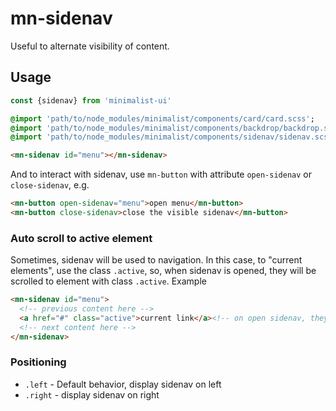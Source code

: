 # mn-sidenav

Useful to alternate visibility of content.

## Usage

```js
const {sidenav} from 'minimalist-ui'
```

```sass
@import 'path/to/node_modules/minimalist/components/card/card.scss';
@import 'path/to/node_modules/minimalist/components/backdrop/backdrop.scss';
@import 'path/to/node_modules/minimalist/components/sidenav/sidenav.scss';
```

```html
<mn-sidenav id="menu"></mn-sidenav>
```

And to interact with sidenav, use `mn-button` with attribute `open-sidenav` or `close-sidenav`, e.g.

```html
<mn-button open-sidenav="menu">open menu</mn-button>
<mn-button close-sidenav>close the visible sidenav</mn-button>
```

### Auto scroll to active element

Sometimes, sidenav will be used to navigation. In this case, to "current elements", use the class `.active`, so, when sidenav is opened, they will be scrolled to element with class `.active`. Example

```html
<mn-sidenav id="menu">
  <!-- previous content here -->
  <a href="#" class="active">current link</a><!-- on open sidenav, they automatically scroll to that element -->
  <!-- next content here -->
</mn-sidenav>
```

### Positioning

- `.left` - Default behavior, display sidenav on left
- `.right` - display sidenav on right
